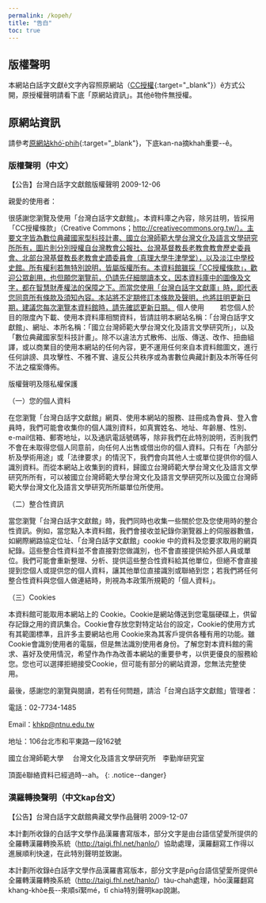 ```yaml
---
permalink: /kopeh/
title: "告白"
toc: true
---
```


## 版權聲明

本網站白話字文獻ê文字內容照原網站（[CC授權](https://creativecommons.org/){:target="_blank"}）ê方式公開，原授權聲明請看下底「原網站資訊」。其他ê物件無授權。

## 原網站資訊

請參考[原網站khó͘-phih](https://bunhiankoan.poj.tw/2010/){:target="_blank"}，下底kan-na摘khah重要--ê。

### 版權聲明（中文）

【公告】台灣白話字文獻館版權聲明 2009-12-06

親愛的使用者：

很感謝您瀏覽及使用「台灣白話字文獻館」。本資料庫之內容，除另註明，皆採用「CC授權條款」（Creative Commons；http://creativecommons.org.tw/）。主要文字皆為數位典藏國家型科技計畫、國立台灣師範大學台灣文化及語言文學研究所所有，圖片則分別授權自台灣教會公報社、台灣基督教長老教會教會歷史委員會、北部台灣基督教長老教會史蹟委員會（真理大學牛津學堂），以及淡江中學校史館。所有權利若無特別說明，皆屬版權所有。本資料館雖採「CC授權條款」，歡迎公眾創用，也但願您瀏覽前，仍請先仔細閱讀本文，因本資料庫中的圖像及文字，都在智慧財產權法的保障之下。而當您使用「台灣白話字文獻庫」時，即代表您同意所有條款及須知內容。本站將不定期修訂本條款及聲明，也將註明更新日期，建議您每次瀏覽本資料館時，請先確認更新日期。 個人使用 　　若您個人於目的限度內下載、使用本資料庫相關資料，皆請註明本網站名稱：「台灣白話字文獻館」、網址、本所名稱：「國立台灣師範大學台灣文化及語言文學研究所」，以及「數位典藏國家型科技計畫」。除不以違法方式散佈、出版、傳送、改作、扭曲組譯，或以商業目的使用本網站的任何內容，更不運用任何來自本資料館圖文，進行任何誹謗、具攻擊性、不雅不實、違反公共秩序或為害數位典藏計劃及本所等任何不法之檔案傳佈。

版權聲明及隱私權保護

（一）您的個人資料

在您瀏覽「台灣白話字文獻館」網頁、使用本網站的服務、註冊成為會員、登入會員時，我們可能會收集你的個人識別資料，如真實姓名、地址、年齡層、性別、e-mail信箱、郵寄地址，以及通訊電話號碼等，除非我們在此特別說明，否則我們不會在未取得您個人同意前，向任何人出售或借出你的個人資料。只有在「內部分析及學術用途」或「法律要求」的情況下，我們會向其他人士或單位提供你的個人識別資料。而從本網站上收集到的資料，歸國立台灣師範大學台灣文化及語言文學研究所所有，可以被國立台灣師範大學台灣文化及語言文學研究所以及國立台灣師範大學台灣文化及語言文學研究所所屬單位所使用。

（二）整合性資訊

當您瀏覽「台灣白話字文獻館」時，我們同時也收集一些關於您及您使用時的整合性資訊。例如，當您點入本資料館，我們會接收並紀錄你瀏覽器上的伺服器數值，如網際網路協定位址、「台灣白話字文獻館」cookie 中的資料及您要求取用的網頁紀錄。這些整合性資料並不會直接對您做識別，也不會直接提供給外部人員或單位。我們可能會重新整理、分析、提供這些整合性資料給其他單位，但絕不會直接提到您個人或提供您的個人資料，讓其他單位直接識別或聯絡到您；若我們將任何整合性資料與您個人做連結時，則視為本政策所規範的「個人資料」。

（三）Cookies

本資料館可能取用本網站上的 Cookie。Cookie是網站傳送到您電腦硬碟上，供留存記錄之用的資訊集合。Cookie會存放您對特定站台的設定，Cookie的使用方式有其範圍標準，且許多主要網站也用 Cookie來為其客戶提供各種有用的功能。雖 Cookie會識別使用者的電腦，但是無法識別使用者身份。了解您對本資料館的需求、喜好及使用情況，希望作為作為改善本網站的重要參考，以供更優良的服務給您。您也可以選擇拒絕接受Cookie，但可能有部分的網站資源，您無法完整使用。

最後，感謝您的瀏覽與閱讀，若有任何問題，請洽「台灣白話字文獻館」管理者：

電話：02-7734-1485

Email：khkp@ntnu.edu.tw

地址：106台北市和平東路一段162號

國立台灣師範大學 　台灣文化及語言文學研究所　李勤岸研究室

頂面ê聯絡資料已經過時--ah。
{: .notice--danger}

### 漢羅轉換聲明（中文kap台文）

【公告】台灣白話字文獻館典藏文學作品聲明 2009-12-07

本計劃所收錄的白話字文學作品漢羅書寫版本，部分文字是由台語信望愛所提供的全羅轉漢羅轉換系統（<http://taigi.fhl.net/hanlo/>）協助處理，漢羅翻寫工作得以進展順利快速，在此特別聲明並致謝。

本計劃所收錄ê白話字文學作品漢羅書寫版本，部分文字是pn̄g台語信望愛所提供ê全羅轉漢羅轉換系統（<http://taigi.fhl.net/hanlo/>）tàu-chah處理，hōo漢羅翻寫khang-khòe長--來順sī緊mé，tī chia特別聲明kap說謝。
